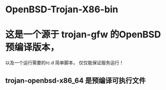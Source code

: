 # OpenBSD-Trojan-X86-bin
# 这是一个源于 trojan-gfw 的OpenBSD 预编译版本，
以及一个运行需要的rc.d 简单脚本， 仅仅能保证服务运行！

## trojan-openbsd-x86_64 是预编译可执行文件
## 
